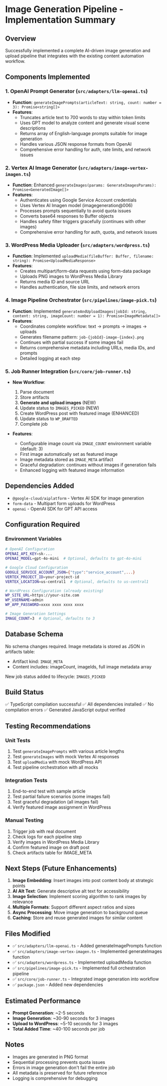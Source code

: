 # Image Generation Pipeline - Implementation Summary

## Overview
Successfully implemented a complete AI-driven image generation and upload pipeline that integrates with the existing content automation workflow.

## Components Implemented

### 1. OpenAI Prompt Generator (`src/adapters/llm-openai.ts`)
- **Function**: `generateImagePrompts(articleText: string, count: number = 3): Promise<string[]>`
- **Features**:
  - Truncates article text to 700 words to stay within token limits
  - Uses GPT model to analyze content and generate visual scene descriptions
  - Returns array of English-language prompts suitable for image generation
  - Handles various JSON response formats from OpenAI
  - Comprehensive error handling for auth, rate limits, and network issues

### 2. Vertex AI Image Generator (`src/adapters/image-vertex-imagen.ts`)
- **Function**: Enhanced `generateImages(params: GenerateImagesParams): Promise<GeneratedImage[]>`
- **Features**:
  - Authenticates using Google Service Account credentials
  - Uses Vertex AI Imagen model (imagegeneration@006)
  - Processes prompts sequentially to avoid quota issues
  - Converts base64 responses to Buffer objects
  - Handles safety filter triggers gracefully (continues with other images)
  - Comprehensive error handling for auth, quota, and network issues

### 3. WordPress Media Uploader (`src/adapters/wordpress.ts`)
- **Function**: Implemented `uploadMedia(fileBuffer: Buffer, filename: string): Promise<UploadMediaResponse>`
- **Features**:
  - Creates multipart/form-data requests using form-data package
  - Uploads PNG images to WordPress Media Library
  - Returns media ID and source URL
  - Handles authentication, file size limits, and network errors

### 4. Image Pipeline Orchestrator (`src/pipelines/image-pick.ts`)
- **Function**: Implemented `generateAndUploadImages(jobId: string, content: string, imageCount: number = 1): Promise<ImageMetadata[]>`
- **Features**:
  - Coordinates complete workflow: text → prompts → images → uploads
  - Generates filename pattern: `job-{jobId}-image-{index}.png`
  - Continues with partial success if some images fail
  - Returns comprehensive metadata including URLs, media IDs, and prompts
  - Detailed logging at each step

### 5. Job Runner Integration (`src/core/job-runner.ts`)
- **New Workflow**:
  1. Parse document
  2. Store artifacts
  3. **Generate and upload images** (NEW)
  4. Update status to `IMAGES_PICKED` (NEW)
  5. Create WordPress post with featured image (ENHANCED)
  6. Update status to `WP_DRAFTED`
  7. Complete job

- **Features**:
  - Configurable image count via `IMAGE_COUNT` environment variable (default: 3)
  - First image automatically set as featured image
  - Image metadata stored as `IMAGE_META` artifact
  - Graceful degradation: continues without images if generation fails
  - Enhanced logging with featured image information

## Dependencies Added
- `@google-cloud/aiplatform` - Vertex AI SDK for image generation
- `form-data` - Multipart form uploads for WordPress
- `openai` - OpenAI SDK for GPT API access

## Configuration Required

### Environment Variables
```bash
# OpenAI Configuration
OPENAI_API_KEY=sk-...
OPENAI_MODEL=gpt-4o-mini  # Optional, defaults to gpt-4o-mini

# Google Cloud Configuration
GOOGLE_SERVICE_ACCOUNT_JSON={"type":"service_account",...}
VERTEX_PROJECT_ID=your-project-id
VERTEX_LOCATION=us-central1  # Optional, defaults to us-central1

# WordPress Configuration (already existing)
WP_SITE_URL=https://your-site.com
WP_USERNAME=admin
WP_APP_PASSWORD=xxxx xxxx xxxx xxxx

# Image Generation Settings
IMAGE_COUNT=3  # Optional, defaults to 3
```

## Database Schema
No schema changes required. Image metadata is stored as JSON in artifacts table:
- Artifact kind: `IMAGE_META`
- Content includes: imageCount, imageIds, full image metadata array

New job status added to lifecycle: `IMAGES_PICKED`

## Build Status
✅ TypeScript compilation successful
✅ All dependencies installed
✅ No compilation errors
✅ Generated JavaScript output verified

## Testing Recommendations

### Unit Tests
1. Test `generateImagePrompts` with various article lengths
2. Test `generateImages` with mock Vertex AI responses
3. Test `uploadMedia` with mock WordPress API
4. Test pipeline orchestration with all mocks

### Integration Tests
1. End-to-end test with sample article
2. Test partial failure scenarios (some images fail)
3. Test graceful degradation (all images fail)
4. Verify featured image assignment in WordPress

### Manual Testing
1. Trigger job with real document
2. Check logs for each pipeline step
3. Verify images in WordPress Media Library
4. Confirm featured image on draft post
5. Check artifacts table for IMAGE_META

## Next Steps (Future Enhancements)

1. **Image Embedding**: Insert images into post content body at strategic points
2. **AI Alt Text**: Generate descriptive alt text for accessibility
3. **Image Selection**: Implement scoring algorithm to rank images by relevance
4. **Multiple Formats**: Support different aspect ratios and sizes
5. **Async Processing**: Move image generation to background queue
6. **Caching**: Store and reuse generated images for similar content

## Files Modified
- ✅ `src/adapters/llm-openai.ts` - Added generateImagePrompts function
- ✅ `src/adapters/image-vertex-imagen.ts` - Implemented generateImages function
- ✅ `src/adapters/wordpress.ts` - Implemented uploadMedia function
- ✅ `src/pipelines/image-pick.ts` - Implemented full orchestration pipeline
- ✅ `src/core/job-runner.ts` - Integrated image generation into workflow
- ✅ `package.json` - Added new dependencies

## Estimated Performance
- **Prompt Generation**: ~2-5 seconds
- **Image Generation**: ~30-90 seconds for 3 images
- **Upload to WordPress**: ~5-10 seconds for 3 images
- **Total Added Time**: ~40-100 seconds per job

## Notes
- Images are generated in PNG format
- Sequential processing prevents quota issues
- Errors in image generation don't fail the entire job
- All metadata is preserved for future reference
- Logging is comprehensive for debugging

